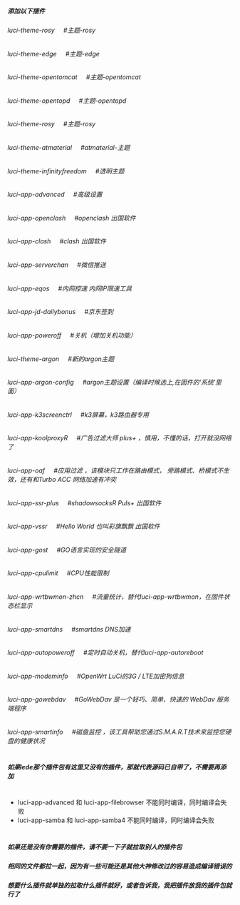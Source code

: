 
##### 添加以下插件
###### luci-theme-rosy    &nbsp;&nbsp;&nbsp;&nbsp;#主题-rosy
###### luci-theme-edge    &nbsp;&nbsp;&nbsp;&nbsp;#主题-edge
###### luci-theme-opentomcat   &nbsp;&nbsp;&nbsp;&nbsp;#主题-opentomcat
###### luci-theme-opentopd   &nbsp;&nbsp;&nbsp;&nbsp;#主题-opentopd<br>
###### luci-theme-rosy   &nbsp;&nbsp;&nbsp;&nbsp;#主题-rosy<br>
###### luci-theme-atmaterial   &nbsp;&nbsp;&nbsp;&nbsp;#atmaterial-主题<br>
###### luci-theme-infinityfreedom    &nbsp;&nbsp;&nbsp;&nbsp;#透明主题<br>
###### luci-app-advanced    &nbsp;&nbsp;&nbsp;&nbsp;#高级设置<br>
###### luci-app-openclash    &nbsp;&nbsp;&nbsp;&nbsp;#openclash 出国软件<br>
###### luci-app-clash    &nbsp;&nbsp;&nbsp;&nbsp;#clash 出国软件<br>
###### luci-app-serverchan    &nbsp;&nbsp;&nbsp;&nbsp;#微信推送<br>
###### luci-app-eqos    &nbsp;&nbsp;&nbsp;&nbsp;#内网控速 内网IP限速工具<br>
###### luci-app-jd-dailybonus    &nbsp;&nbsp;&nbsp;&nbsp;#京东签到<br>
###### luci-app-poweroff    &nbsp;&nbsp;&nbsp;&nbsp;#关机（增加关机功能）<br>
###### luci-theme-argon    &nbsp;&nbsp;&nbsp;&nbsp;#新的argon主题<br>
###### luci-app-argon-config    &nbsp;&nbsp;&nbsp;&nbsp;#argon主题设置（编译时候选上,在固件的‘系统’里面）<br>
###### luci-app-k3screenctrl   &nbsp;&nbsp;&nbsp;&nbsp;#k3屏幕，k3路由器专用<br>
###### luci-app-koolproxyR   &nbsp;&nbsp;&nbsp;&nbsp;#广告过滤大师 plus+  ，慎用，不懂的话，打开就没网络了<br>
###### luci-app-oaf   &nbsp;&nbsp;&nbsp;&nbsp;#应用过滤 ，该模块只工作在路由模式， 旁路模式、桥模式不生效，还有和Turbo ACC 网络加速有冲突<br>
###### luci-app-ssr-plus   &nbsp;&nbsp;&nbsp;&nbsp;#shadowsocksR Puls+  出国软件<br>
###### luci-app-vssr   &nbsp;&nbsp;&nbsp;&nbsp;#Hello World 也叫彩旗飘飘  出国软件<br>
###### luci-app-gost   &nbsp;&nbsp;&nbsp;&nbsp;#GO语言实现的安全隧道<br>
###### luci-app-cpulimit   &nbsp;&nbsp;&nbsp;&nbsp;#CPU性能限制<br>
###### luci-app-wrtbwmon-zhcn   &nbsp;&nbsp;&nbsp;&nbsp;#流量统计，替代luci-app-wrtbwmon，在固件状态栏显示<br>
###### luci-app-smartdns   &nbsp;&nbsp;&nbsp;&nbsp;#smartdns DNS加速<br>
###### luci-app-autopoweroff   &nbsp;&nbsp;&nbsp;&nbsp;#定时自动关机，替代luci-app-autoreboot<br>
###### luci-app-modeminfo    &nbsp;&nbsp;&nbsp;&nbsp;#OpenWrt LuCi的3G / LTE加密狗信息<br>
###### luci-app-gowebdav   &nbsp;&nbsp;&nbsp;&nbsp;#GoWebDav 是一个轻巧、简单、快速的 WebDav 服务端程序<br>
###### luci-app-smartinfo   &nbsp;&nbsp;&nbsp;&nbsp;#磁盘监控 ，该工具帮助您通过S.M.A.R.T技术来监控您硬盘的健康状况<br>
#
##### 如果lede那个插件包有这里又没有的插件，那就代表源码已自带了，不需要再添加
#
#

- luci-app-advanced 和 luci-app-filebrowser 不能同时编译，同时编译会失败
- luci-app-samba 和 luci-app-samba4 不能同时编译，同时编译会失败
#
#
##### 如果还是没有你需要的插件，请不要一下子就拉取别人的插件包
##### 相同的文件都拉一起，因为有一些可能还是其他大神修改过的容易造成编译错误的
##### 想要什么插件就单独的拉取什么插件就好，或者告诉我，我把插件放我的插件包就行了
